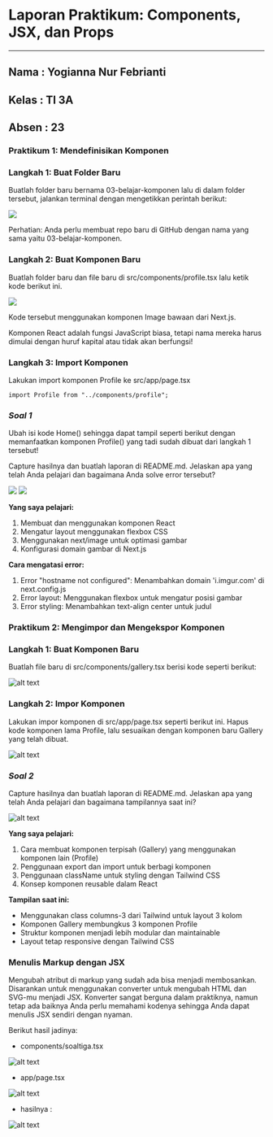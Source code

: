# **Laporan Praktikum: Components, JSX, dan Props**
---

## Nama  : Yogianna Nur Febrianti
## Kelas : TI 3A
## Absen : 23

### Praktikum 1: Mendefinisikan Komponen

### Langkah 1: Buat Folder Baru

Buatlah folder baru bernama 03-belajar-komponen lalu di dalam folder tersebut, jalankan terminal dengan mengetikkan perintah berikut:

<img src = public/images/000807.png>

Perhatian: Anda perlu membuat repo baru di GitHub dengan nama yang sama yaitu 03-belajar-komponen.

### Langkah 2: Buat Komponen Baru

Buatlah folder baru dan file baru di src/components/profile.tsx lalu ketik kode berikut ini.

<img src = public/images/langkh2.png>

Kode tersebut menggunakan komponen Image bawaan dari Next.js.

Komponen React adalah fungsi JavaScript biasa, tetapi nama mereka harus dimulai dengan huruf kapital atau tidak akan berfungsi!

### Langkah 3: Import Komponen

Lakukan import komponen Profile ke src/app/page.tsx

```
import Profile from "../components/profile";
```

### *Soal 1*

Ubah isi kode Home() sehingga dapat tampil seperti berikut dengan memanfaatkan komponen Profile() yang tadi sudah dibuat dari langkah 1 tersebut!

Capture hasilnya dan buatlah laporan di README.md. Jelaskan apa yang telah Anda pelajari dan bagaimana Anda solve error tersebut?

<img src = public/images/002517.png>

<img src = public/images/soal1.png>

**Yang saya pelajari:**
1. Membuat dan menggunakan komponen React
2. Mengatur layout menggunakan flexbox CSS
3. Menggunakan next/image untuk optimasi gambar
4. Konfigurasi domain gambar di Next.js

**Cara mengatasi error:**
1. Error "hostname not configured": Menambahkan domain 'i.imgur.com' di next.config.js
2. Error layout: Menggunakan flexbox untuk mengatur posisi gambar
3. Error styling: Menambahkan text-align center untuk judul

### Praktikum 2: Mengimpor dan Mengekspor Komponen

### Langkah 1: Buat Komponen Baru

Buatlah file baru di src/components/gallery.tsx berisi kode seperti berikut:

![alt text](public/images/compt-gallery.png)

### Langkah 2: Impor Komponen

Lakukan impor komponen di src/app/page.tsx seperti berikut ini. Hapus kode komponen lama Profile, lalu sesuaikan dengan komponen baru Gallery yang telah dibuat.

![alt text](public/images/page-gallery.png)

### *Soal 2*

Capture hasilnya dan buatlah laporan di README.md. Jelaskan apa yang telah Anda pelajari dan bagaimana tampilannya saat ini?

![alt text](public/images/004930.png)

**Yang saya pelajari:**
1. Cara membuat komponen terpisah (Gallery) yang menggunakan komponen lain (Profile)
2. Penggunaan export dan import untuk berbagi komponen
3. Penggunaan className untuk styling dengan Tailwind CSS
4. Konsep komponen reusable dalam React

**Tampilan saat ini:**
- Menggunakan class columns-3 dari Tailwind untuk layout 3 kolom
- Komponen Gallery membungkus 3 komponen Profile
- Struktur komponen menjadi lebih modular dan maintainable
- Layout tetap responsive dengan Tailwind CSS

### Menulis Markup dengan JSX

Mengubah atribut di markup yang sudah ada bisa menjadi membosankan. Disarankan untuk menggunakan converter untuk mengubah HTML dan SVG-mu menjadi JSX. Konverter sangat berguna dalam praktiknya, namun tetap ada baiknya Anda perlu memahami kodenya sehingga Anda dapat menulis JSX sendiri dengan nyaman.

Berikut hasil jadinya:

- components/soaltiga.tsx

![alt text](public/images/percobaansoal3.png)

- app/page.tsx

![alt text](public/images/page_percobaansoal3.png)

- hasilnya :

![alt text](public/images/011922.png)